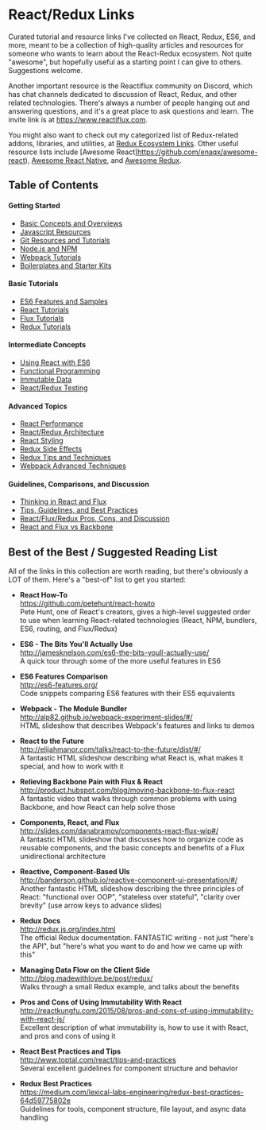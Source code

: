 # React/Redux Links
Curated tutorial and resource links I've collected on React, Redux, ES6, and more, meant to be a collection of high-quality articles and resources for someone who wants to learn about the React-Redux ecosystem.  Not quite "awesome", but hopefully useful as a starting point I can give to others.  Suggestions welcome.

Another important resource is the Reactiflux community on Discord, which has chat channels dedicated to discussion of React, Redux, and other related technologies.  There's always a number of people hanging out and answering questions, and it's a great place to ask questions and learn.  The invite link is at https://www.reactiflux.com.

You might also want to check out my categorized list of Redux-related addons, libraries, and utilities, at [Redux Ecosystem Links](https://github.com/markerikson/redux-ecosystem-links).  Other useful resource lists include [Awesome React]https://github.com/enaqx/awesome-react), [Awesome React Native](https://github.com/jondot/awesome-react-native), and [Awesome Redux](https://github.com/xgrommx/awesome-redux).


## Table of Contents

#### Getting Started
- [Basic Concepts and Overviews](basic-concepts.md)
- [Javascript Resources](javascript-resources.md)
- [Git Resources and Tutorials](git-resources.md)
- [Node.js and NPM](node-js-and-npm.md)
- [Webpack Tutorials](webpack-tutorials.md)
- [Boilerplates and Starter Kits](boilerplates-and-starter-kits.md)

#### Basic Tutorials
- [ES6 Features and Samples](es6-features.md)
- [React Tutorials](react-tutorials.md)
- [Flux Tutorials](flux-tutorials.md)
- [Redux Tutorials](redux-tutorials.md)

#### Intermediate Concepts 

- [Using React with ES6](using-react-with-es6.md)
- [Functional Programming](functional-programming.md)
- [Immutable Data](immutable-data.md)
- [React/Redux Testing](react-redux-testing.md)

#### Advanced Topics

- [React Performance](react-performance.md)
- [React/Redux Architecture](react-redux-architecture.md)
- [React Styling](react-styling.md)
- [Redux Side Effects](redux-side-effects.md)
- [Redux Tips and Techniques](redux-techniques.md)
- [Webpack Advanced Techniques](webpack-advanced-techniques.md)



#### Guidelines, Comparisons, and Discussion
- [Thinking in React and Flux](thinking-in-react-and-flux.md)
- [Tips, Guidelines, and Best Practices](tips-and-best-practices.md)
- [React/Flux/Redux Pros, Cons, and Discussion](pros-cons-discussion.md)
- [React and Flux vs Backbone](react-vs-backbone.md)




## Best of the Best / Suggested Reading List

All of the links in this collection are worth reading, but there's obviously a LOT of them.  Here's a "best-of" list to get you started:

- **React How-To**  
  https://github.com/petehunt/react-howto  
  Pete Hunt, one of React's creators, gives a high-level suggested order to use when learning React-related technologies (React, NPM, bundlers, ES6, routing, and Flux/Redux)

- **ES6 - The Bits You'll Actually Use**  
  http://jamesknelson.com/es6-the-bits-youll-actually-use/  
  A quick tour through some of the more useful features in ES6

- **ES6 Features Comparison**  
  http://es6-features.org/  
  Code snippets comparing ES6 features with their ES5 equivalents

- **Webpack - The Module Bundler**  
  http://alp82.github.io/webpack-experiment-slides/#/  
  HTML slideshow that describes Webpack's features and links to demos

- **React to the Future**  
  http://elijahmanor.com/talks/react-to-the-future/dist/#/  
  A fantastic HTML slideshow describing what React is, what makes it special, and how to work with it

- **Relieving Backbone Pain with Flux & React**  
  http://product.hubspot.com/blog/moving-backbone-to-flux-react  
  A fantastic video that walks through common problems with using Backbone, and how React can help solve those

- **Components, React, and Flux**  
  http://slides.com/danabramov/components-react-flux-wip#/  
  A fantastic HTML slideshow that discusses how to organize code as reusable components, and the basic concepts and benefits of a Flux unidirectional architecture

- **Reactive, Component-Based UIs**  
  http://banderson.github.io/reactive-component-ui-presentation/#/  
  Another fantastic HTML slideshow describing the three principles of React: "functional over OOP", "stateless over stateful", "clarity over brevity" (use arrow keys to advance slides)

- **Redux Docs**  
  http://redux.js.org/index.html  
  The official Redux documentation. FANTASTIC writing - not just "here's the API", but "here's what you want to do and how we came up with this"

- **Managing Data Flow on the Client Side**  
  http://blog.madewithlove.be/post/redux/  
  Walks through a small Redux example, and talks about the benefits

- **Pros and Cons of Using Immutability With React**  
  http://reactkungfu.com/2015/08/pros-and-cons-of-using-immutability-with-react-js/  
  Excellent description of what immutability is, how to use it with React, and pros and cons of using it

- **React Best Practices and Tips**  
  http://www.toptal.com/react/tips-and-practices  
  Several excellent guidelines for component structure and behavior

- **Redux Best Practices**  
  https://medium.com/lexical-labs-engineering/redux-best-practices-64d59775802e  
  Guidelines for tools, component structure, file layout, and async data handling

